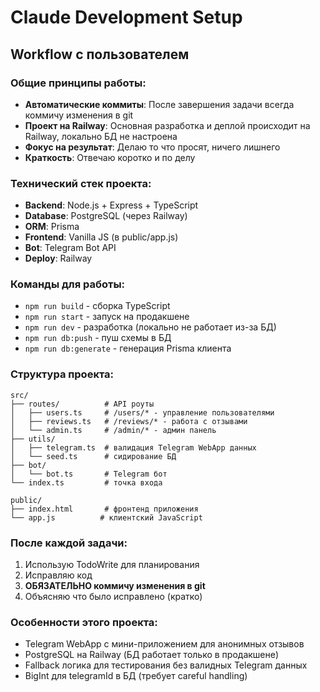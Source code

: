 # Claude Development Setup

## Workflow с пользователем

### Общие принципы работы:
- **Автоматические коммиты**: После завершения задачи всегда коммичу изменения в git
- **Проект на Railway**: Основная разработка и деплой происходит на Railway, локально БД не настроена
- **Фокус на результат**: Делаю то что просят, ничего лишнего
- **Краткость**: Отвечаю коротко и по делу

### Технический стек проекта:
- **Backend**: Node.js + Express + TypeScript
- **Database**: PostgreSQL (через Railway)
- **ORM**: Prisma
- **Frontend**: Vanilla JS (в public/app.js)
- **Bot**: Telegram Bot API
- **Deploy**: Railway

### Команды для работы:
- `npm run build` - сборка TypeScript
- `npm run start` - запуск на продакшене  
- `npm run dev` - разработка (локально не работает из-за БД)
- `npm run db:push` - пуш схемы в БД
- `npm run db:generate` - генерация Prisma клиента

### Структура проекта:
```
src/
├── routes/          # API роуты
│   ├── users.ts     # /users/* - управление пользователями
│   ├── reviews.ts   # /reviews/* - работа с отзывами
│   └── admin.ts     # /admin/* - админ панель
├── utils/
│   ├── telegram.ts  # валидация Telegram WebApp данных
│   └── seed.ts      # сидирование БД
├── bot/
│   └── bot.ts       # Telegram бот
└── index.ts         # точка входа

public/
├── index.html       # фронтенд приложения
└── app.js          # клиентский JavaScript
```

### После каждой задачи:
1. Использую TodoWrite для планирования
2. Исправляю код
3. **ОБЯЗАТЕЛЬНО коммичу изменения в git**
4. Объясняю что было исправлено (кратко)

### Особенности этого проекта:
- Telegram WebApp с мини-приложением для анонимных отзывов
- PostgreSQL на Railway (БД работает только в продакшене)
- Fallback логика для тестирования без валидных Telegram данных
- BigInt для telegramId в БД (требует careful handling)